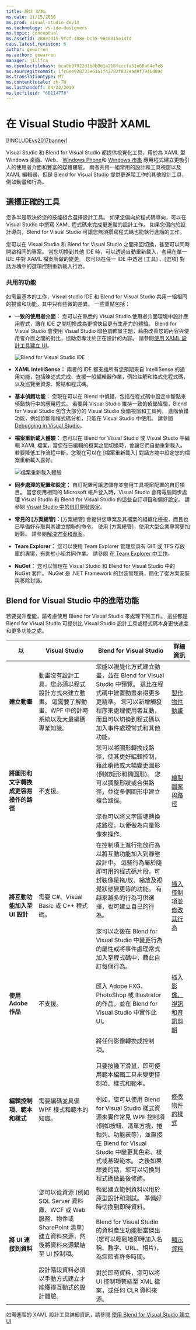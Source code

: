 ```yaml
---
title: 設計 XAML
ms.date: 11/15/2016
ms.prod: visual-studio-dev14
ms.technology: vs-ide-designers
ms.topic: conceptual
ms.assetid: 288e2415-9fcf-408e-bc35-9848315e14fd
caps.latest.revision: 6
author: gewarren
ms.author: gewarren
manager: jillfra
ms.openlocfilehash: bca0b07922d1b0b0d1a218fcccfa51e68a64e7e8
ms.sourcegitcommit: 1fc6ee928733e61a1f42782f832ead9f7946d00c
ms.translationtype: MT
ms.contentlocale: zh-TW
ms.lasthandoff: 04/22/2019
ms.locfileid: "60114778"
---
```

# <a name="designing-xaml-in-visual-studio"></a>在 Visual Studio 中設計 XAML
[!INCLUDE[vs2017banner](../includes/vs2017banner.md)]

Visual Studio 和 Blend for Visual Studio 都提供視覺化工具，用於為 XAML 型 Windows 桌面、Web、 [Windows Phone](http://msdn.microsoft.com/library/windowsphone/develop/jj683071.aspx)和 [Windows 市集](http://msdn.microsoft.com/library/windows/apps/jj129478.aspx) 應用程式建立更吸引人的使用者介面和豐富的媒體體驗。 兩者共用一組常用的設計和工具視窗以及 XAML 編輯器，但是 Blend for Visual Studio 提供更進階工作的其他設計工具，例如動畫和行為。

## <a name="choosing-the-right-tool"></a>選擇正確的工具
 您多半是取決於您的技能組合選擇設計工具。 如果您偏向於程式碼導向，可以在 Visual Studio 中撰寫 XAML 程式碼來完成更進階的設計工作。 如果您偏向於設計導向，Blend for Visual Studio 可讓您無須撰寫程式碼也能執行進階的工作。

 您可以在 Visual Studio 和 Blend for Visual Studio 之間來回切換，甚至可以同時開啟相同的專案。 當您切換到其他 IDE 時，可以透過自動重新載入，套用在單一 IDE 中對 XAML 檔案所做的變更。 您可以在任一 IDE 中透過 [工具] 、[選項]  對話方塊中的選項控制重新載入行為。

### <a name="shared-capabilities"></a>共用的功能
 如需最基本的工作，Visual studio IDE 和 Blend for Visual Studio 共用一組相同的視窗和功能，其中只有些微的差異。 一些重點包括：

- **一致的使用者介面：** 您可以在熟悉的 Visual Studio 使用者介面環境中設計應用程式，讓在 IDE 之間切換成為更愉快且更有生產力的體驗。 Blend for Visual Studio 會使用 Visual Studio 暗色調佈景主題，藉由改善您的內容與使用者介面之間的對比，協助您專注於正在設計的內容。 請參閱[使用 XAML 設計工具建立 UI](../designers/creating-a-ui-by-using-xaml-designer-in-visual-studio.md)。

     ![Blend for Visual Studio IDE](../designers/media/blendide.png "BlendIDE")

- **XAML IntelliSense：** 兩者的 IDE 都支援所有您預期來自 IntelliSense 的通用功能，包括陳述式完成、支援一般編輯器作業，例如註解和格式化程式碼，以及巡覽至資源、繫結和程式碼。

- **基本偵錯功能：** 您現在可以在 Blend 中偵錯，包括在程式碼中設定中斷點來偵錯執行中的應用程式。 若要與 Visual Studio 維持一致的偵錯經驗，Blend for Visual Studio 包含大部分的 Visual Studio 偵錯視窗和工具列。 進階偵錯功能，例如診斷和程式碼分析，只能在 Visual Studio 中使用。 請參閱 [Debugging in Visual Studio](../debugger/debugging-in-visual-studio.md)。

- **檔案重新載入體驗：** 您可以在 Blend for Visual Studio 或 Visual Studio 中編輯 XAML 檔案，當您在已編輯的檔案之間切換時，會讓它們自動重新載入。 若要降低工作流程中斷，您現在可以在 [檔案重新載入] 對話方塊中設定您的檔案重新載入喜好。

     ![檔案重新載入體驗](../designers/media/blendfilereload.png "BlendFileReload")

- **同步處理的配置和設定：** 自訂配置可讓您儲存並套用工具視窗配置的自訂項目。 當您使用相同的 Microsoft 帳戶登入時，Visual Studio 會跨電腦同步處理 Visual Studio 和 Blend for Visual Studio 的這些自訂項目和偏好設定。 請參閱 [Visual Studio 中的自訂開發設定](http://msdn.microsoft.com/22c4debb-4e31-47a8-8f19-16f328d7dcd3)。

- **常見的 [方案總管]：**[方案總管] 會提供您專案及其檔案的組織化檢視，而且也已準備好存取與其建立關聯的命令。 使用 [方案總管]，使用大型企業專案更加輕鬆。 請參閱[解決方案和專案](../ide/solutions-and-projects-in-visual-studio.md)。

- **Team Explorer：** 您可以使用 Team Explorer 管理您具有 GIT 或 TFS 存放庫的專案，有助於小組共同作業。 請參閱 [在 Team Explorer 中工作](http://msdn.microsoft.com/library/fd7a5cf7-7916-4fa0-b5e6-5a83cf377a02)。

- **NuGet：** 您可以管理在 Visual Studio 和 Blend for Visual Studio 中的 NuGet 套件。 NuGet 是 .NET Framework 的封裝管理員，簡化了從方案安裝與移除封裝。

## <a name="advanced-capabilities-in-blend-for-visual-studio"></a>Blend for Visual Studio 中的進階功能
 若要提升產能，請考慮使用 Blend for Visual Studio 來處理下列工作。 這些都是 Blend for Visual Studio 可提供比 Visual Studio 設計工具或程式碼本身更快速度和更多功能之處。

|以|Visual Studio|Blend for Visual Studio|詳細資訊|
|--------|-------------------|-----------------------------|----------------------|
|**建立動畫**|動畫沒有設計工具，您必須以程式設計方式來建立動畫。 這需要了解動畫、WPF 中的計時系統以及大量編碼專業知識。|您能以視覺化方式建立動畫，並在 Blend for Visual Studio 中預覽。 這比在程式碼中建置動畫來得更多更精準。 您可以新增觸發程序來處理使用者互動，而且可以切換到程式碼以加入事件處理常式和其他功能。|[製作物件動畫](../designers/animate-objects-in-xaml-designer.md)|
|**將圖形和文字轉換成更容易操作的路徑**|不支援。|您可以將圖形轉換成路徑，使其更好編輯控制，藉此稍微或大幅變更圖形 (例如矩形和橢圓形)。  您可以調整形狀或合併路徑，並從多個圖形中建立複合路徑。<br /><br /> 您也可以將文字區塊轉換成路徑，以便做為向量影像來操作。|[繪製圖案與路徑](../designers/draw-shapes-and-paths.md)|
|**將互動功能加入至 UI 設計**|需要 C#、Visual Basic 或 C++ 程式碼。|在控制項上進行拖放行為以將互動功能加入到靜態設計中。 這些行為屬於隨即可用的程式碼片段，可封裝像是拖/放、縮放及視覺狀態變更等的功能。 有越來越多的行為可供選擇，也可建立自己的行為。<br /><br /> 您可以之後在 Blend for Visual Studio 中變更行為的屬性或將事件處理常式加入至程式碼中，藉此自訂每個行為。|[插入控制項並修改其行為](../designers/insert-controls-and-modify-their-behavior-in-xaml-designer.md)|
|**使用 Adobe 作品**|不支援。|匯入 Adobe FXG、PhotoShop 或 Illustrator 的作品，並在 Blend for Visual Studio 中實作此 UI。|[插入影像、視訊和音訊剪輯](../designers/insert-images-videos-and-audio-clips-in-xaml-designer.md)|
|**編輯控制項、範本和樣式**|需要編碼並具備 WPF 樣式和範本的知識。|將任何影像轉換成控制項。<br /><br /> 只要按幾下滑鼠，即可使用範本編輯工具來變更控制項、樣式和範本。<br /><br /> 例如，您可以使用 Blend for Visual Studio 樣式資源來實作常見 WPF 控制項 (例如按鈕、清單方塊，捲軸列、功能表等)，並直接在 Blend for Visual Studio 中變更其色彩、樣式或基礎範本。 之後如果想要的話，您可以切換到程式碼做最後修飾。|[修改物件的樣式](../designers/modify-the-style-of-objects-in-blend.md)|
|**將 UI 連接到資料**|您可以從資源 (例如 SQL Server 資料庫、WCF 或 Web 服務、物件或 SharePoint 清單) 建立資料來源，然後將資料來源繫結至 UI 控制項。<br /><br /> 設計階段資料必須以手動方式建立才能獲得互動式的設計體驗。|輕鬆建立範例資料以用於原型設計和測試。 準備好時切換到即時資料。<br /><br /> Blend for Visual Studio 的資料產生功能相當傑出 (您可以輕鬆地即時加入名稱、數字、URL、相片)，為您節省許多時間。<br /><br /> 對於即時資料，您可以將 UI 控制項繫結至 XML 檔案，或任何 CLR 資料來源。|[顯示資料](../designers/display-data-in-blend.md)|

 如需進階的 XAML 設計工具詳細資訊，請參閱 [使用 Blend for Visual Studio 建立 UI](../designers/creating-a-ui-by-using-blend-for-visual-studio.md)
